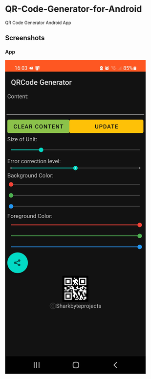 # QR-Code-Generator-for-Android
QR Code Generator Android App

## Screenshots

### App

![](https://github.com/fire-engine-icons/img-host/raw/master/products/qr_k217/Screenshot_20220824-160346_QRCode%20Generator.jpg)


